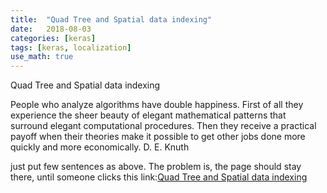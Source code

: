 ```yaml
---
title:  "Quad Tree and Spatial data indexing"
date:   2018-08-03
categories: [keras] 
tags: [keras, localization]
use_math: true
---
```

Quad Tree and Spatial data indexing

People who analyze algorithms have double happiness. First of all they experience the sheer beauty of elegant mathematical patterns that surround elegant computational procedures. Then they receive a practical payoff when their theories make it possible to get other jobs done more quickly and more economically. D. E. Knuth

just put few sentences as above. The problem is, the page should stay there, until someone clicks this  link:[Quad Tree and Spatial data indexing](https://medium.com/@ppujari/quad-tree-and-spatial-data-indexing-88b12a87dfd9)
